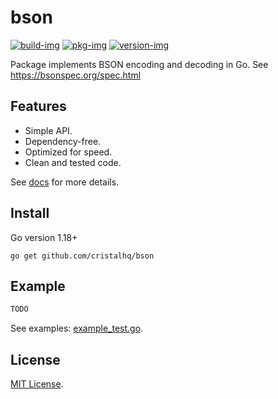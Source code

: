 # bson

[![build-img]][build-url]
[![pkg-img]][pkg-url]
[![version-img]][version-url]

Package implements BSON encoding and decoding in Go. See https://bsonspec.org/spec.html

## Features

* Simple API.
* Dependency-free.
* Optimized for speed.
* Clean and tested code.

See [docs][pkg-url] for more details.

## Install

Go version 1.18+

```
go get github.com/cristalhq/bson
```

## Example

```go
TODO
```

See examples: [example_test.go](example_test.go).

## License

[MIT License](LICENSE).

[build-img]: https://github.com/cristalhq/bson/workflows/build/badge.svg
[build-url]: https://github.com/cristalhq/bson/actions
[pkg-img]: https://pkg.go.dev/badge/cristalhq/bson
[pkg-url]: https://pkg.go.dev/github.com/cristalhq/bson
[version-img]: https://img.shields.io/github/v/release/cristalhq/bson
[version-url]: https://github.com/cristalhq/bson/releases
